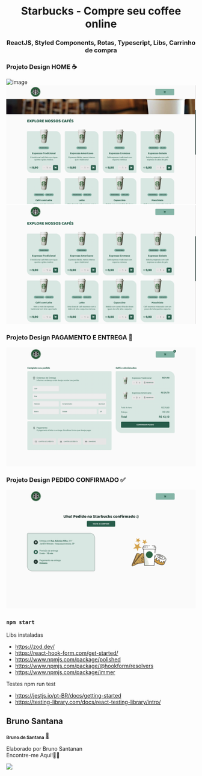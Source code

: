 <h1 align="center">
Starbucks - Compre seu coffee online

<h3 align="center">
ReactJS, Styled Components, Rotas, Typescript, Libs, Carrinho de compra

### Projeto Design HOME ☕️

![image](https://raw.githubusercontent.com/brbruno-santana-githubu/Starbucks/main/design/1.png)
![image](https://raw.githubusercontent.com/bruno-santana-github/Starbucks/main/design/2.png)
![image](https://raw.githubusercontent.com/bruno-santana-github/Starbucks/main/design/3.png)

### Projeto Design PAGAMENTO E ENTREGA 🚙
![image](https://raw.githubusercontent.com/bruno-santana-github/Starbucks/main/design/4.png)

### Projeto Design PEDIDO CONFIRMADO ✅
![image](https://raw.githubusercontent.com/bruno-santana-github/Starbucks/main/design/5.png)



### `npm start`

Libs instaladas
- https://zod.dev/
- https://react-hook-form.com/get-started/
- https://www.npmjs.com/package/polished
- https://www.npmjs.com/package/@hookform/resolvers
- https://www.npmjs.com/package/immer

Testes
npm run test
- https://jestjs.io/pt-BR/docs/getting-started
- https://testing-library.com/docs/react-testing-library/intro/



## Bruno Santana

<a href="https://www.linkedin.com/in/bruno-santana-moraes/">
 <sub><b>Bruno de Santana</b></sub></a>  <a href="https://www.linkedin.com/in/bruno-santana-moraes/" title="LinkedIn">🚀</a>

Elaborado por Bruno Santanan
<br> Encontre-me Aqui!👋🏽 </br>

 <div> 
  <a href="https://www.linkedin.com/in/techjuliana" target="_blank"><img src="https://img.shields.io/badge/-LinkedIn-%230077B5?style=for-the-badge&logo=linkedin&logoColor=white" target="_blank"></a> 
</div>

